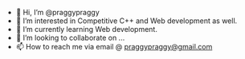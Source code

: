 - 👋 Hi, I’m @praggypraggy
- 👀 I’m interested in Competitive C++ and Web development as well.
- 🌱 I’m currently learning Web development.
- 💞️ I’m looking to collaborate on ...
- 📫 How to reach me via email @ praggypraggy@gmail.com

<!---
praggypraggy/praggypraggy is a ✨ special ✨ repository because its `README.md` (this file) appears on your GitHub profile.
You can click the Preview link to take a look at your changes.
--->
